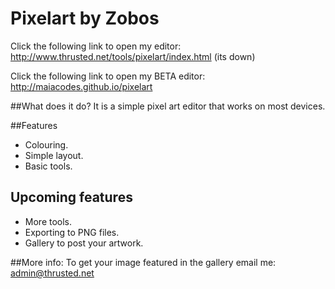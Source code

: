 # Pixelart by Zobos

Click the following link to open my editor: http://www.thrusted.net/tools/pixelart/index.html (its down)

Click the following link to open my BETA editor: http://maiacodes.github.io/pixelart

##What does it do?
It is a simple pixel art editor that works on most devices.

##Features
* Colouring.
* Simple layout.
* Basic tools.

## Upcoming features
* More tools.
* Exporting to PNG files.
* Gallery to post your artwork.

##More info:
To get your image featured in the gallery email me:
admin@thrusted.net
